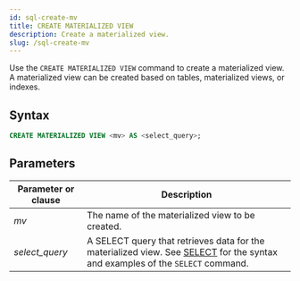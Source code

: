 ```yaml
---
id: sql-create-mv
title: CREATE MATERIALIZED VIEW
description: Create a materialized view.
slug: /sql-create-mv
---
```


Use the `CREATE MATERIALIZED VIEW` command to create a materialized view. A materialized view can be created based on tables, materialized views, or indexes.

## Syntax

```sql
CREATE MATERIALIZED VIEW <mv> AS <select_query>;
```

## Parameters

|Parameter or clause        | Description           |
|---------------------------|-----------------------|
|*mv*                       |The name of the materialized view to be created.|
|*select_query*             |A SELECT query that retrieves data for the materialized view. See [SELECT](sql-select.md) for the syntax and examples of the `SELECT` command.|


